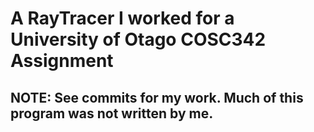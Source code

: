 # A RayTracer I worked for a University of Otago COSC342 Assignment
## NOTE: See commits for my work. Much of this program was not written by me.
